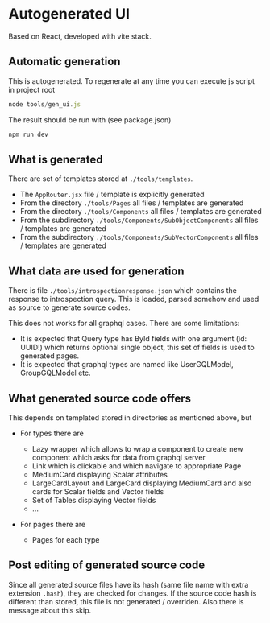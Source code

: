 # Autogenerated UI

Based on React, developed with vite stack.

## Automatic generation

This is autogenerated. To regenerate at any time you can execute js script in project root

```js
node tools/gen_ui.js
```

The result should be run with (see package.json)

```js
npm run dev
```

## What is generated

There are set of templates stored at `./tools/templates`. 

- The `AppRouter.jsx` file / template is explicitly generated
- From the directory `./tools/Pages` all files / templates are generated
- From the directory `./tools/Components` all files / templates are generated
- From the subdirectory `./tools/Components/SubObjectComponents` all files / templates are generated
- From the subdirectory `./tools/Components/SubVectorComponents` all files / templates are generated

## What data are used for generation

There is file `./tools/introspectionresponse.json` which contains the response to introspection query.
This is loaded, parsed somehow and used as source to generate source codes.

This does not works for all graphql cases. There are some limitations:
- It is expected that Query type has ById fields with one argument (id: UUID!) which returns optional single object, this set of fields is used to generated pages.
- It is expected that graphql types are named like UserGQLModel, GroupGQLModel etc.

## What generated source code offers

This depends on templated stored in directories as mentioned above, but
- For types there are 
    - Lazy wrapper which allows to wrap a component to create new component which asks for data from graphql server
    - Link which is clickable and which navigate to appropriate Page
    - MediumCard displaying Scalar attributes
    - LargeCardLayout and LargeCard displaying MediumCard and also cards for Scalar fields and Vector fields 
    - Set of Tables displaying Vector fields
    - ...
    
- For pages there are 
    - Pages for each type

## Post editing of generated source code

Since all generated source files have its hash (same file name with extra extension `.hash`), they are checked for changes.
If the source code hash is different than stored, this file is not generated / overriden. Also there is message about this skip.
